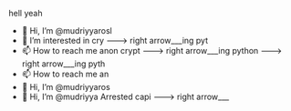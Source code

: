 hell yeah
- 👋 Hi, I’m @mudriyyarosl
- 👀 I’m interested in cry
---> right arrow___ing pyt
- 📫 How to reach me anon
 crypt
---> right arrow___ing python
---> right arrow___ing pyth
- 📫 How to reach me an
- 👋 Hi, I’m @mudriyyaros
- 👋 Hi, I’m @mudriyya
Arrested capi
---> right arrow___

